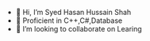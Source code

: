 - 👋 Hi, I’m Syed Hasan Hussain Shah
- 👀 Proficient in C++,C#,Database
- 💞️ I’m looking to collaborate on Learing 
<!---
SyedHasanHussainShah/SyedHasanHussainShah is a ✨ special ✨ repository because its `README.md` (this file) appears on your GitHub profile.
You can click the Preview link to take a look at your changes.
--->
